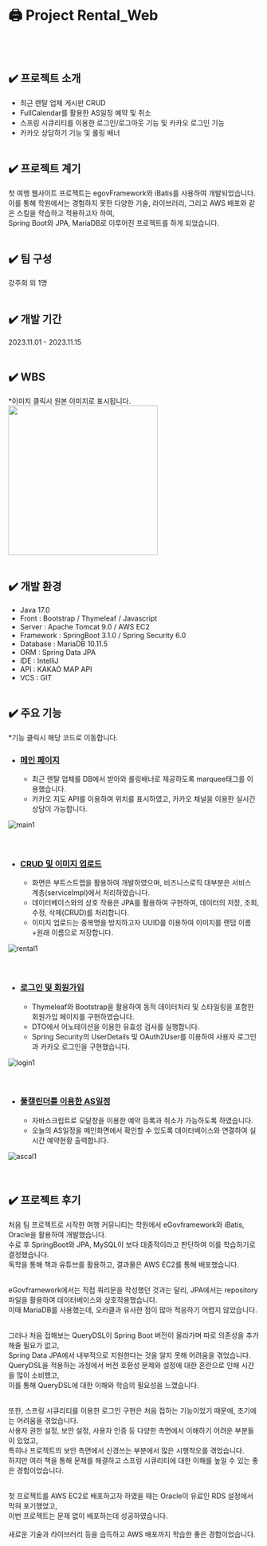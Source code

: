 # 🖨️ Project Rental_Web

<br><br>

## ✔️ 프로젝트 소개
- 최근 렌탈 업체 게시판 CRUD
- FullCalendar를 활용한 AS일정 예약 및 취소
- 스프링 시큐리티를 이용한 로그인/로그아웃 기능 및 카카오 로그인 기능
- 카카오 상담하기 기능 및 롤링 배너
<br><br>

## ✔️ 프로젝트 계기
첫 여행 웹사이트 프로젝트는 egovFramework와 iBatis를 사용하여 개발되었습니다. <br>
이를 통해 학원에서는 경험하지 못한 다양한 기술, 라이브러리, 그리고 AWS 배포와 같은 스킬을 학습하고 적용하고자 하여, <br>
Spring Boot와 JPA, MariaDB로 이루어진 프로젝트를 하게 되었습니다.
<br><br>

## ✔️ 팀 구성
강주희 외 1명
<br><br>

## ✔️ 개발 기간
2023.11.01 - 2023.11.15
<br><br>

## ✔️ WBS
*이미지 클릭시 원본 이미지로 표시됩니다.<br>
<img src="https://github.com/zzheek/Rental_Web/assets/133830185/d954b02f-c04c-4e44-b7fc-e6be1171719e" width="300">
<br><br>

## ✔️ 개발 환경
* Java 17.0
* Front : Bootstrap / Thymeleaf / Javascript
* Server : Apache Tomcat 9.0 / AWS EC2
* Framework : SpringBoot 3.1.0 / Spring Security 6.0
* Database : MariaDB 10.11.5
* ORM : Spring Data JPA
* IDE : IntelliJ
* API : KAKAO MAP API
* VCS : GIT
<br><br>

## ✔️ 주요 기능
*기능 클릭시 해당 코드로 이동합니다.

* ### <a href="https://github.com/zzheek/Rental_Web/blob/develop/src/main/resources/templates/index.html">메인 페이지</a>
  * 최근 렌탈 업체를 DB에서 받아와 롤링배너로 제공하도록 marquee태그를 이용했습니다.
  * 카카오 지도 API를 이용하여 위치를 표시하였고, 카카오 채널을 이용한 실시간 상담이 가능합니다.
 
    
![main1](https://github.com/zzheek/Rental_Web/assets/133830185/01f5e2d9-3c17-4c45-bd20-5f0c0879116a)
<br><br><br>


* ### <a href="https://github.com/zzheek/Rental_Web/blob/develop/src/main/java/com/rental_web/service/RenboardServiceImpl.java">CRUD 및 이미지 업로드</a>
  * 화면은 부트스트랩을 활용하여 개발하였으며, 비즈니스로직 대부분은 서비스 계층(serviceImpl)에서 처리하였습니다.
  * 데이터베이스와의 상호 작용은 JPA를 활용하여 구현하여, 데이터의 저장, 조회, 수정, 삭제(CRUD)를 처리합니다.
  * 이미지 업로드는 중복명을 방지하고자 UUID를 이용하여 이미지를 랜덤 이름+원래 이름으로 저장합니다.
 
    
![rental1](https://github.com/zzheek/Rental_Web/assets/133830185/89f93080-6b7d-4b30-9549-20255b66f184)
<br><br><br>


* ### <a href="https://github.com/zzheek/Rental_Web/blob/develop/src/main/java/com/rental_web/service/MemberServiceImpl.java">로그인 및 회원가입</a>
  * Thymeleaf와 Bootstrap을 활용하여 동적 데이터처리 및 스타일링을 포함한 회원가입 페이지를 구현하였습니다.
  * DTO에서 어노테이션을 이용한 유효성 검사를 실행합니다.
  * Spring Security의 UserDetails 및 OAuth2User를 이용하여 사용자 로그인과 카카오 로그인을 구현했습니다.
 
    
![login1](https://github.com/zzheek/Rental_Web/assets/133830185/bb74d303-60d9-4216-b2c2-9f5f14bbf886)
<br><br><br>


* ### <a href="https://github.com/zzheek/Rental_Web/blob/develop/src/main/resources/templates/ascal/main.html">풀캘린더를 이용한 AS일정</a>
  * 자바스크립트로 모달창을 이용한 예약 등록과 취소가 가능하도록 하였습니다. 
  * 오늘의 AS일정을 메인화면에서 확인할 수 있도록 데이터베이스와 연결하여 실시간 예약현황 출력합니다.
 
    
![ascal1](https://github.com/zzheek/Rental_Web/assets/133830185/30153b5a-ccac-458e-b6eb-056b5c7a1072)
<br><br><br>



## ✔️ 프로젝트 후기
처음 팀 프로젝트로 시작한 여행 커뮤니티는 학원에서 eGovframework와 iBatis, Oracle을 활용하여 개발했습니다. <br>
수료 후 SpringBoot와 JPA, MySQL이 보다 대중적이라고 판단하여 이를 학습하기로 결정했습니다. <br>
독학을 통해 책과 유튜브를 활용하고, 결과물은 AWS EC2를 통해 배포했습니다.<br><br>

eGovframework에서는 직접 쿼리문을 작성했던 것과는 달리, JPA에서는 repository 파일을 활용하여 데이터베이스와 상호작용했습니다. <br>
이때 MariaDB를 사용했는데, 오라클과 유사한 점이 많아 적응하기 어렵지 않았습니다. <br><br>

그러나 처음 접해보는 QueryDSL이 Spring Boot 버전이 올라가며 따로 의존성을 추가해줄 필요가 없고, <br>
Spring Data JPA에서 내부적으로 지원한다는 것을 알지 못해 어려움을 겪었습니다. <br>
QueryDSL을 적용하는 과정에서 버전 호환성 문제와 설정에 대한 혼란으로 인해 시간을 많이 소비했고, <br>
이를 통해 QueryDSL에 대한 이해와 학습의 필요성을 느꼈습니다.<br><br>

또한, 스프링 시큐리티를 이용한 로그인 구현은 처음 접하는 기능이었기 때문에, 초기에는 어려움을 겪었습니다. <br>
사용자 권한 설정, 보안 설정, 사용자 인증 등 다양한 측면에서 이해하기 어려운 부분들이 있었고, <br>
특히나 프로젝트의 보안 측면에서 신경쓰는 부분에서 많은 시행착오를 겪었습니다.<br>
하지만 여러 책을 통해 문제를 해결하고 스프링 시큐리티에 대한 이해를 높일 수 있는 좋은 경험이었습니다.<br><br>

첫 프로젝트를 AWS EC2로 배포하고자 하였을 때는 Oracle이 유료인 RDS 설정에서 막혀 포기했었고, <br>
이번 프로젝트는 문제 없이 배포하는데 성공하였습니다.<br><br>
새로운 기술과 라이브러리 등을 습득하고 AWS 배포까지 학습한 좋은 경험이었습니다.<br>





